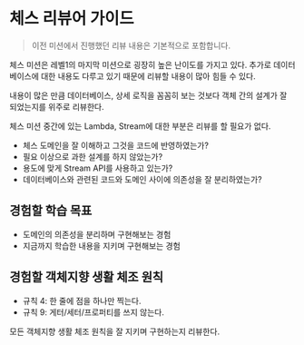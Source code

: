# 체스 리뷰어 가이드

> 이전 미션에서 진행했던 리뷰 내용은 기본적으로 포함합니다.

체스 미션은 레벨1의 마지막 미션으로 굉장히 높은 난이도를 가지고 있다.
추가로 데이터베이스에 대한 내용도 다루고 있기 때문에 리뷰할 내용이 많아 힘들 수 있다.

내용이 많은 만큼 데이터베이스, 상세 로직을 꼼꼼히 보는 것보다 객체 간의 설계가 잘 되었는지를 위주로 리뷰한다.

체스 미션 중간에 있는 Lambda, Stream에 대한 부분은 리뷰를 할 필요가 없다.

* 체스 도메인을 잘 이해하고 그것을 코드에 반영하였는가?
* 필요 이상으로 과한 설계를 하지 않았는가?
* 용도에 맞게 Stream API를 사용하고 있는가?
* 데이터베이스와 관련된 코드와 도메인 사이에 의존성을 잘 분리하였는가?

## 경험할 학습 목표

* 도메인의 의존성을 분리하며 구현해보는 경험
* 지금까지 학습한 내용을 지키며 구현해보는 경험

## 경험할 객체지향 생활 체조 원칙

* 규칙 4: 한 줄에 점을 하나만 찍는다.
* 규칙 9: 게터/세터/프로퍼티를 쓰지 않는다.

모든 객체지향 생활 체조 원칙을 잘 지키며 구현하는지 리뷰한다.
